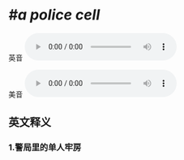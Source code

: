 # ***\#a police cell*** 
英音
<audio src="./media/a police cell1_AAC.aac" controls="controls"></audio>

美音
<audio src="./media/a police cell2_AAC.aac" controls="controls"></audio>



  

英文释义
---
### 1.**警局里的单人牢房**  


